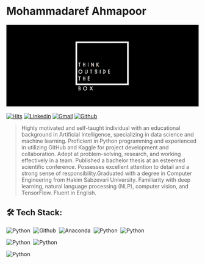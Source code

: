 # Mohammadaref Ahmapoor
[![](./file/header.png)](#)

[![Hits](https://hits.seeyoufarm.com/api/count/incr/badge.svg?url=https%3A%2F%2Fgithub.com%2FArefahmadpoor&count_bg=%234FDD62&title_bg=%23373434&icon=&icon_color=%23FFFFFF&title=Profile+views+&edge_flat=false)](https://hits.seeyoufarm.com)
[![Linkedin](https://img.shields.io/badge/-LinkedIn-blue?style=flat&logo=Linkedin&logoColor=white)]( https://www.linkedin.com/in/mohammadaref-ahmadpoor-8b789b230/)
[![Gmail](https://img.shields.io/badge/-Gmail-c14438?style=flat&logo=Gmail&logoColor=white)](mailto:mohammadarefahmadpoor@gmail.com)
[![Github](https://img.shields.io/github/followers/Arefahmadpoor?label=Follow&style=social)](https://github.com/Arefahmadpoor)

> Highly motivated and self-taught individual with an educational background in Artificial Intelligence, specializing in data science and machine learning. Proficient in Python programming and experienced in utilizing GitHub and Kaggle for project development and collaboration. Adept at problem-solving, research, and working effectively in a team. Published a bachelor thesis at an esteemed scientific conference. Possesses excellent attention to detail and a strong sense of responsibility.Graduated with a degree in Computer Engineering from Hakim Sabzevari University. Familiarity with deep learning, natural language processing (NLP), computer vision, and TensorFlow. Fluent in English.


## 🛠️ Tech Stack:
![Python](https://img.shields.io/badge/-Python-555?style=flat&logo=python)&nbsp;
![Github](https://img.shields.io/badge/-Github-555?style=flat&logo=GitHub)&nbsp;
![Anaconda](https://img.shields.io/badge/-Anaconda-555?style=flat&logo=Anaconda)&nbsp;
![Python](https://img.shields.io/badge/-Python-555?style=flat&logo=python)&nbsp;
![Python](https://img.shields.io/badge/-Python-555?style=flat&logo=python)&nbsp;

![Python](https://img.shields.io/badge/-Python-555?style=flat&logo=python)&nbsp;
![Python](https://img.shields.io/badge/-Python-555?style=flat&logo=python)&nbsp;

![Python](https://img.shields.io/badge/-Python-555?style=flat&logo=python)&nbsp;


